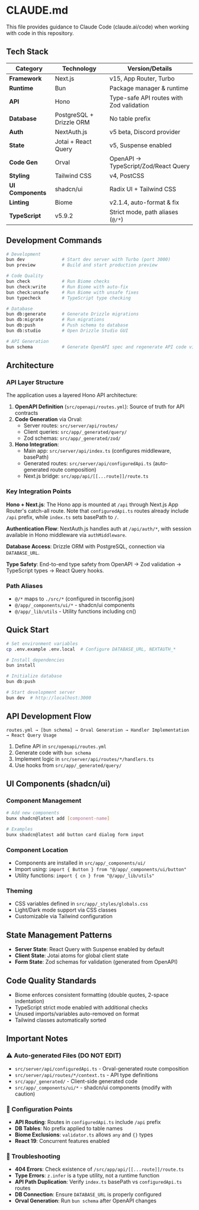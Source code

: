 # CLAUDE.md

This file provides guidance to Claude Code (claude.ai/code) when working with code in this repository.

<!-- IMPORTANT: Please respond to all queries in Japanese (日本語で回答してください) -->

## Tech Stack

| Category | Technology | Version/Details |
|----------|------------|-----------------|
| **Framework** | Next.js | v15, App Router, Turbo |
| **Runtime** | Bun | Package manager & runtime |
| **API** | Hono | Type-safe API routes with Zod validation |
| **Database** | PostgreSQL + Drizzle ORM | No table prefix |
| **Auth** | NextAuth.js | v5 beta, Discord provider |
| **State** | Jotai + React Query | v5, Suspense enabled |
| **Code Gen** | Orval | OpenAPI → TypeScript/Zod/React Query |
| **Styling** | Tailwind CSS | v4, PostCSS |
| **UI Components** | shadcn/ui | Radix UI + Tailwind CSS |
| **Linting** | Biome | v2.1.4, auto-format & fix |
| **TypeScript** | v5.9.2 | Strict mode, path aliases (`@/*`) |

## Development Commands

```bash
# Development
bun dev              # Start dev server with Turbo (port 3000)
bun preview          # Build and start production preview

# Code Quality
bun check            # Run Biome checks
bun check:write      # Run Biome with auto-fix
bun check:unsafe     # Run Biome with unsafe fixes
bun typecheck        # TypeScript type checking

# Database
bun db:generate      # Generate Drizzle migrations
bun db:migrate       # Run migrations
bun db:push          # Push schema to database
bun db:studio        # Open Drizzle Studio GUI

# API Generation
bun schema           # Generate OpenAPI spec and regenerate API code via Orval
```

## Architecture

### API Layer Structure

The application uses a layered Hono API architecture:

1. **OpenAPI Definition** (`src/openapi/routes.yml`): Source of truth for API contracts
2. **Code Generation** via Orval:
   - Server routes: `src/server/api/routes/`
   - Client queries: `src/app/_generated/query/`
   - Zod schemas: `src/app/_generated/zod/`
3. **Hono Integration**: 
   - Main app: `src/server/api/index.ts` (configures middleware, basePath)
   - Generated routes: `src/server/api/configuredApi.ts` (auto-generated route composition)
   - Next.js bridge: `src/app/api/[[...route]]/route.ts`

### Key Integration Points

**Hono + Next.js**: The Hono app is mounted at `/api` through Next.js App Router's catch-all route. Note that `configuredApi.ts` routes already include `/api` prefix, while `index.ts` sets basePath to `/`.

**Authentication Flow**: NextAuth.js handles auth at `/api/auth/*`, with session available in Hono middleware via `authMiddleware`.

**Database Access**: Drizzle ORM with PostgreSQL, connection via `DATABASE_URL`.

**Type Safety**: End-to-end type safety from OpenAPI → Zod validation → TypeScript types → React Query hooks.

### Path Aliases

- `@/*` maps to `./src/*` (configured in tsconfig.json)
- `@/app/_components/ui/*` - shadcn/ui components
- `@/app/_lib/utils` - Utility functions including cn()

## Quick Start

```bash
# Set environment variables
cp .env.example .env.local  # Configure DATABASE_URL, NEXTAUTH_*

# Install dependencies
bun install

# Initialize database
bun db:push

# Start development server
bun dev  # http://localhost:3000
```

## API Development Flow

```mermaid
routes.yml → [bun schema] → Orval Generation → Handler Implementation → React Query Usage
```

1. Define API in `src/openapi/routes.yml`
2. Generate code with `bun schema`
3. Implement logic in `src/server/api/routes/*/handlers.ts`
4. Use hooks from `src/app/_generated/query/`

## UI Components (shadcn/ui)

### Component Management

```bash
# Add new components
bunx shadcn@latest add [component-name]

# Examples
bunx shadcn@latest add button card dialog form input
```

### Component Location
- Components are installed in `src/app/_components/ui/`
- Import using: `import { Button } from "@/app/_components/ui/button"`
- Utility functions: `import { cn } from "@/app/_lib/utils"`

### Theming
- CSS variables defined in `src/app/_styles/globals.css`
- Light/Dark mode support via CSS classes
- Customizable via Tailwind configuration

## State Management Patterns

- **Server State**: React Query with Suspense enabled by default
- **Client State**: Jotai atoms for global client state
- **Form State**: Zod schemas for validation (generated from OpenAPI)

## Code Quality Standards

- Biome enforces consistent formatting (double quotes, 2-space indentation)
- TypeScript strict mode enabled with additional checks
- Unused imports/variables auto-removed on format
- Tailwind classes automatically sorted

## Important Notes

### ⚠️ Auto-generated Files (DO NOT EDIT)
- `src/server/api/configuredApi.ts` - Orval-generated route composition
- `src/server/api/routes/*/context.ts` - API type definitions
- `src/app/_generated/` - Client-side generated code
- `src/app/_components/ui/*` - shadcn/ui components (modify with caution)

### 🔧 Configuration Points
- **API Routing**: Routes in `configuredApi.ts` include `/api` prefix
- **DB Tables**: No prefix applied to table names
- **Biome Exclusions**: `validator.ts` allows `any` and `{}` types
- **React 19**: Concurrent features enabled

### 🐛 Troubleshooting
- **404 Errors**: Check existence of `/src/app/api/[[...route]]/route.ts`
- **Type Errors**: `z.infer` is a type utility, not a runtime function
- **API Path Duplication**: Verify `index.ts` basePath vs `configuredApi.ts` routes
- **DB Connection**: Ensure `DATABASE_URL` is properly configured
- **Orval Generation**: Run `bun schema` after OpenAPI changes
